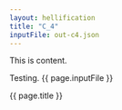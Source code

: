 ```yaml
---
layout: hellification
title: "C_4"
inputFile: out-c4.json
---
```


This is content.

Testing.
{{ page.inputFile }}

{{ page.title }}
